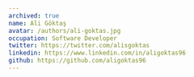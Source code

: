 ```yaml
---
archived: true
name: Ali Göktaş
avatar: /authors/ali-goktas.jpg
occupation: Software Developer
twitter: https://twitter.com/alisgoktas
linkedin: https://www.linkedin.com/in/aligoktas96
github: https://github.com/aligoktas96
---
```

